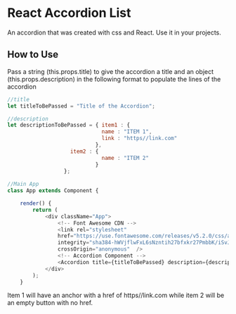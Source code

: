 # React Accordion List
An accordion that was created with css and React. Use it in your projects. 

## How to Use

Pass a string (this.props.title) to give the accordion a title and an object (this.props.description) in the following format to populate the lines of the accordion

```javascript
//title 
let titleToBePassed = "Title of the Accordion";

//description
let descriptionToBePassed = { item1 : { 
                              name : "ITEM 1", 
                              link : "https//link.com"
                            },
                    item2 : { 
                              name : "ITEM 2"
                            }
                  };
                  
//Main App                  
class App extends Component {

    render() {
        return (
            <div className="App">
                <!-- Font Awesome CDN -->
                <link rel="stylesheet" 
                href="https://use.fontawesome.com/releases/v5.2.0/css/all.css" 
                integrity="sha384-hWVjflwFxL6sNzntih27bfxkr27PmbbK/iSvJ+a4+0owXq79v+lsFkW54bOGbiDQ" 
                crossOrigin="anonymous"  />
                <!-- Accordion Component -->
                <Accordion title={titleToBePassed} description={descriptionToBePassed} />
            </div>
        );
    }

```

Item 1 will have an anchor with a href of https//link.com while item 2 will be an empty button with no href.
